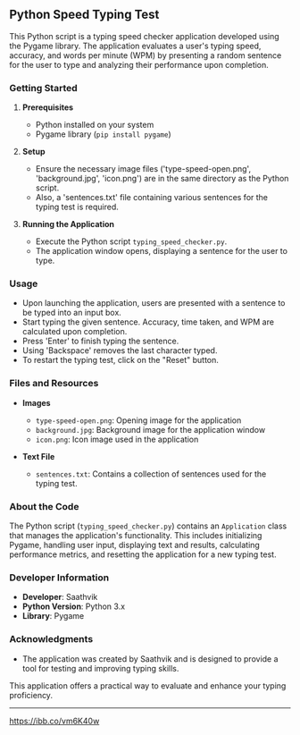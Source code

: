 ## Python Speed Typing Test 
This Python script is a typing speed checker application developed using the Pygame library. The application evaluates a user's typing speed, accuracy, and words per minute (WPM) by presenting a random sentence for the user to type and analyzing their performance upon completion.

### Getting Started

1. **Prerequisites**
    - Python installed on your system
    - Pygame library (`pip install pygame`)

2. **Setup**
    - Ensure the necessary image files ('type-speed-open.png', 'background.jpg', 'icon.png') are in the same directory as the Python script.
    - Also, a 'sentences.txt' file containing various sentences for the typing test is required.

3. **Running the Application**
    - Execute the Python script `typing_speed_checker.py`.
    - The application window opens, displaying a sentence for the user to type.

### Usage

- Upon launching the application, users are presented with a sentence to be typed into an input box.
- Start typing the given sentence. Accuracy, time taken, and WPM are calculated upon completion.
- Press 'Enter' to finish typing the sentence.
- Using 'Backspace' removes the last character typed.
- To restart the typing test, click on the "Reset" button.

### Files and Resources

- **Images**
    - `type-speed-open.png`: Opening image for the application
    - `background.jpg`: Background image for the application window
    - `icon.png`: Icon image used in the application

- **Text File**
    - `sentences.txt`: Contains a collection of sentences used for the typing test.

### About the Code

The Python script (`typing_speed_checker.py`) contains an `Application` class that manages the application's functionality. This includes initializing Pygame, handling user input, displaying text and results, calculating performance metrics, and resetting the application for a new typing test.

### Developer Information

- **Developer**: Saathvik
- **Python Version**: Python 3.x
- **Library**: Pygame

### Acknowledgments

- The application was created by Saathvik and is designed to provide a tool for testing and improving typing skills.

This application offers a practical way to evaluate and enhance your typing proficiency.

---
https://ibb.co/vm6K40w
